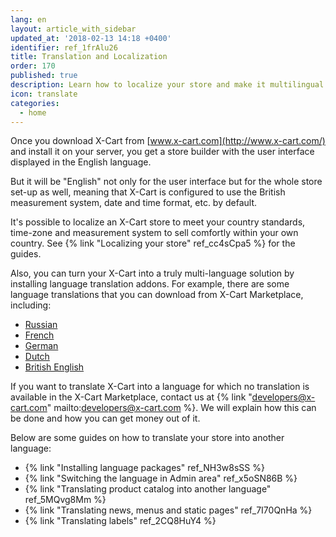 ```yaml
---
lang: en
layout: article_with_sidebar
updated_at: '2018-02-13 14:18 +0400'
identifier: ref_1frAlu26
title: Translation and Localization
order: 170
published: true
description: Learn how to localize your store and make it multilingual
icon: translate
categories:
  - home
---
```

Once you download X-Cart from [www.x-cart.com](http://www.x-cart.com/) and install it on your server, you get a store builder with the user interface displayed in the English language. 

But it will be "English" not only for the user interface but for the whole store set-up as well, meaning that X-Cart is configured to use the British measurement system, date and time format, etc. by default. 

It's possible to localize an X-Cart store to meet your country standards, time-zone and measurement system to sell comfortly within your own country. See {% link "Localizing your store" ref_cc4sCpa5 %} for the guides.

Also, you can turn your X-Cart into a truly multi-language solution by installing language translation addons. For example, there are some language translations that you can download from X-Cart Marketplace, including:

*   [Russian](https://market.x-cart.com/addons/russian-translation.html "Translation and Localization")
*   [French](https://market.x-cart.com/addons/french-translation.html "Translation and Localization")
*   [German](https://market.x-cart.com/addons/german-translation.html "Translation and Localization")
*   [Dutch](https://market.x-cart.com/addons/dutch-translation-by-community-members.html "Translation and Localization")
*   [British English](https://market.x-cart.com/addons/translation-british-english.html "Translation and Localization")

If you want to translate X-Cart into a language for which no translation is available in the X-Cart Marketplace, contact us at {% link "developers@x-cart.com" mailto:developers@x-cart.com %}. We will explain how this can be done and how you can get money out of it.

Below are some guides on how to translate your store into another language:  
*  {% link "Installing language packages" ref_NH3w8sSS %}
*  {% link "Switching the language in Admin area" ref_x5oSN86B %}
*  {% link "Translating product catalog into another language" ref_5MQvg8Mm %}
*  {% link "Translating news, menus and static pages" ref_7I70QnHa %}
*  {% link "Translating labels" ref_2CQ8HuY4 %}
